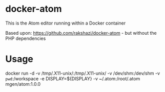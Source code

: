 # docker-atom
This is the Atom editor running within a Docker container

Based upon: https://github.com/rakshazi/docker-atom - but without the PHP dependencies

# Usage

docker run -d -v /tmp/.X11-unix/:/tmp/.X11-unix/ -v /dev/shm:/dev/shm -v `pwd`:/workspace -e DISPLAY=${DISPLAY} -v ~/.atom:/root/.atom mgen/atom:1.0.0
